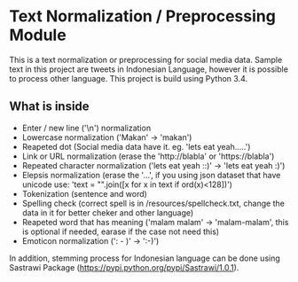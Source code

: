 # Text Normalization / Preprocessing Module

This is a text normalization or preprocessing for social media data. Sample text in this project are tweets in Indonesian Language, however it is possible to process other language. This project is build using Python 3.4.

## What is inside

* Enter / new line ('\n') normalization
* Lowercase normalization ('Makan' -> 'makan')
* Reapeted dot (Social media data have it. eg. 'lets eat yeah.....')
* Link or URL normalization (erase the 'http://blabla' or 'https://blabla')
* Repeated character normalization ('lets eat yeah ::)' -> 'lets eat yeah :)')
* Elepsis normalization (erase the '…', if you using json dataset that have unicode use: 'text = "".join([x for x in text if ord(x)<128])')
* Tokenization (sentence and word)
* Spelling check (correct spell is in /resources/spellcheck.txt, change the data in it for better cheker and other language)
* Reapeted word that has meaning ('malam malam' -> 'malam-malam', this is optional if needed, earase if the case not need this)
* Emoticon normalization (': - )' -> ':-)')

In addition, stemming process for Indonesian language can be done using Sastrawi Package (https://pypi.python.org/pypi/Sastrawi/1.0.1).